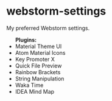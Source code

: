 # webstorm-settings
My preferred Webstorm settings.

<ul><b>Plugins:</b>
  <li>Material Theme UI</li>
  <li>Atom Material Icons</li>
  <li>Key Promoter X</li>
  <li>Quick File Preview</li>
  <li>Rainbow Brackets</li>
  <li>String Manipulation</li>
  <li>Waka Time</li>
  <li>IDEA Mind Map</li>
